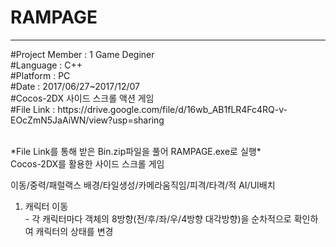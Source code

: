 # RAMPAGE
********************************************************************************************************
<article>
#Project Member : 1 Game Deginer<br>
#Language : C++<br>
#Platform : PC<br>
#Date : 2017/06/27~2017/12/07<br>
#Cocos-2DX 사이드 스크롤 액션 게임<br>
#File Link : https://drive.google.com/file/d/16wb_AB1fLR4Fc4RQ-v-EOcZmN5JaAiWN/view?usp=sharing<br>
</article><br>

<body>
  <div>
    <p>
      *File Link를 통해 받은 Bin.zip파일을 풀어 RAMPAGE.exe로 실행*<br>
      Cocos-2DX를 활용한 사이드 스크롤 게임<br>
    </p>
  </div>
     이동/중력/패럴랙스 배경/타일생성/카메라움직임/피격/타격/적 AI/UI배치
  <div>
    <ol>
      <li>캐릭터 이동<br>
      - 각 캐릭터마다 객체의 8방향(전/후/좌/우/4방향 대각방향)을 순차적으로 확인하여 캐릭터의 상태를 변경
        <img src="
      </li>
      <li>타일맵 생성<br>
      - Tiled프록그램을 활용한 타일맵 생성 이후 코코스에 사용
      </li>
    </ol>
  </div>
</body>
